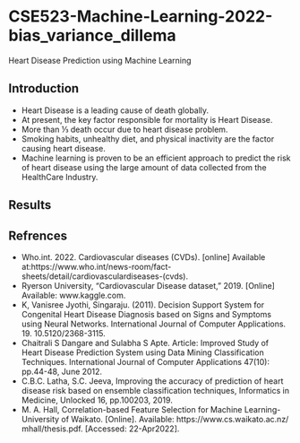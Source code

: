 # CSE523-Machine-Learning-2022-bias_variance_dillema
Heart Disease Prediction using Machine Learning

## Introduction
<ul>
    <li>Heart Disease is a leading cause of death globally.</li>
    <li>At present, the key factor responsible for mortality is Heart Disease.</li>
    <li>More than ⅓ death occur due to heart disease problem.</li>
    <li>Smoking habits, unhealthy diet, and physical inactivity are the factor causing heart disease.</li>
    <li>Machine learning is proven to be an efficient approach to predict the risk of heart disease using the large amount of data collected from the HealthCare Industry.</li>
</ul>

## Results

## Refrences
<ul>
    <li>Who.int. 2022. Cardiovascular diseases (CVDs). [online] Available at:https://www.who.int/news-room/fact-sheets/detail/cardiovasculardiseases-(cvds).</li>
    <li>Ryerson University, “Cardiovascular Disease dataset,” 2019. [Online] Available: www.kaggle.com. </li>
    <li>K, Vanisree Jyothi, Singaraju. (2011). Decision Support System for Congenital Heart Disease Diagnosis based on Signs and Symptoms using Neural Networks. International Journal of Computer Applications. 19. 10.5120/2368-3115.</li>
    <li>Chaitrali S Dangare and Sulabha S Apte. Article: Improved Study of Heart Disease Prediction System using Data Mining Classification Techniques. International Journal of Computer Applications 47(10): pp.44-48, June 2012.</li>
    <li>C.B.C. Latha, S.C. Jeeva, Improving the accuracy of prediction of heart disease risk based on ensemble classification techniques, Informatics in Medicine, Unlocked 16, pp.100203, 2019.</li>
    <li>M. A. Hall, Correlation-based Feature Selection for Machine Learning- University of Waikato. [Online]. Available: https://www.cs.waikato.ac.nz/ mhall/thesis.pdf. [Accessed: 22-Apr2022].</li>
</ul>